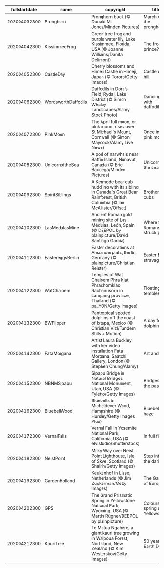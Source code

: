 |fullstartdate|name|copyright|title|image|
|--|--|--|--|--|
202004032300|Pronghorn|Pronghorn buck (© Donald M. Jones/Minden Pictures)|March of the pronghorns|![](/en-GB/2020/04/202004032300Pronghorn.jpg)|
202004042300|KissimmeeFrog|Green tree frog and purple water lily, Lake Kissimmee, Florida, USA (© Joanne Williams/Danita Delimont)|The frog prince?|![](/en-GB/2020/04/202004042300KissimmeeFrog.jpg)|
202004052300|CastleDay|Cherry blossoms and Himeji Castle in Himeji, Japan (© Tororo/Getty Images)|Castle on a hill|![](/en-GB/2020/04/202004052300CastleDay.jpg)|
202004062300|WordsworthDaffodils|Daffodils in Dora’s Field, Rydal, Lake District (© Simon Whaley Landscapes/Alamy Stock Photo)|Dancing with daffodils|![](/en-GB/2020/04/202004062300WordsworthDaffodils.jpg)|
202004072300|PinkMoon|The April full moon, or pink moon, rises over St Michael's Mount, Cornwall (© Simon Maycock/Alamy Live News)|Once in a pink moon|![](/en-GB/2020/04/202004072300PinkMoon.jpg)|
202004082300|UnicornoftheSea|A pod of narwhals near Baffin Island, Nunavut, Canada (© Eric Baccega/Minden Pictures)|Unicorns of the sea|![](/en-GB/2020/04/202004082300UnicornoftheSea.jpg)|
202004092300|SpiritSiblings|A Kermode bear cub huddling with its sibling in Canada's Great Bear Rainforest, British Columbia (© Ian McAllister/Offset)|Brotherly cubs|![](/en-GB/2020/04/202004092300SpiritSiblings.jpg)|
202004102300|LasMedulasMine|Ancient Roman gold mining site of Las Médulas, León, Spain (© DEEPOL by plainpicture/David Santiago Garcia)|Where the Romans struck gold|![](/en-GB/2020/04/202004102300LasMedulasMine.jpg)|
202004112300|EastereggsBerlin|Easter decorations at Alexanderplatz, Berlin, Germany (© plainpicture/Christian Reister)|Easter Egg-stravaganza|![](/en-GB/2020/04/202004112300EastereggsBerlin.jpg)|
202004122300|WatChaloem|Temples of Wat Chaloem Phra Kiat Phrachomklao Rachanusorn in Lampang province, Thailand (© pa_YON/Getty Images)|Floating temples|![](/en-GB/2020/04/202004122300WatChaloem.jpg)|
202004132300|BWFlipper|Pantropical spotted dolphins off the coast of Ixtapa, Mexico (© Christian Vizl/Tandem Stills + Motion)|A day for dolphins|![](/en-GB/2020/04/202004132300BWFlipper.jpg)|
202004142300|FataMorgana|Artist Laura Buckley with her video installation Fata Morgana, Saatchi Gallery, London (© Stephen Chung/Alamy)|Art and soul|![](/en-GB/2020/04/202004142300FataMorgana.jpg)|
202004152300|NBNMSipapu|Sipapu Bridge in Natural Bridges National Monument, Utah, USA (© Fyletto/Getty Images)|Bridges to the past|![](/en-GB/2020/04/202004152300NBNMSipapu.jpg)|
202004162300|BluebellWood|Bluebells in Micheldever Wood, Hampshire (© Hursley/Getty Images Plus)|Bluebell haze|![](/en-GB/2020/04/202004162300BluebellWood.jpg)|
202004172300|VernalFalls|Vernal Fall in Yosemite National Park, California, USA (© elvistudio/Shutterstock)|In full flow|![](/en-GB/2020/04/202004172300VernalFalls.jpg)|
202004182300|NeistPoint|Milky Way over Neist Point Lighthouse, Isle of Skye, Scotland (© Shaiith/Getty Images)|Step into the dark|![](/en-GB/2020/04/202004182300NeistPoint.jpg)|
202004192300|GardenHolland|Keukenhof in Lisse, Netherlands (© Jim Zuckerman/Getty Images)|The Garden of Europe|![](/en-GB/2020/04/202004192300GardenHolland.jpg)|
202004202300|GPS|The Grand Prismatic Spring in Yellowstone National Park, Wyoming, USA (© Martin Rügner/DEEPOL by plainpicture)|Colours spring up in Yellowstone|![](/en-GB/2020/04/202004202300GPS.jpg)|
202004212300|KauriTree|Te Matua Ngahere, a giant kauri tree growing in Waipoua Forest, Northland, New Zealand (© Kim Westerskov/Getty Images)|50 years of Earth Day|![](/en-GB/2020/04/202004212300KauriTree.jpg)|
